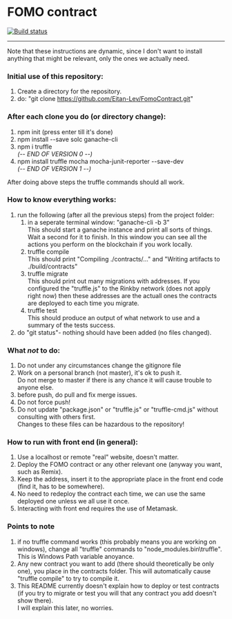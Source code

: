 # FOMO contract

[![Build status](https://dev.azure.com/eitanlev/FomoContract/_apis/build/status/FomoContract-CI?branchName=AzurePipelines)](https://dev.azure.com/eitanlev/FomoContract/_build/latest?definitionId=1)

___
Note that these instructions are dynamic, since I don't want to install anything that might be relevant, only the ones we actually need.

### Initial use of this repository:
1. Create a directory for the repository.
1. do: "git clone https://github.com/Eitan-Lev/FomoContract.git"

### After each clone you do (or directory change):
1. npm init (press enter till it's done)
1. npm install --save solc ganache-cli
1. npm i truffle\
*(-- END OF VERSION 0 --)*
1. npm install truffle mocha mocha-junit-reporter --save-dev\
*(-- END OF VERSION 1 --)*


After doing above steps the truffle commands should all work.

### How to know everything works:
1. run the following (after all the previous steps) from the project folder:
    1. in a seperate terminal window: "ganache-cli -b 3"\
    This should start a ganache instance and print all sorts of things. Wait a second for it to finish.
    In this window you can see all the actions you perform on the blockchain if you work locally.
    1. truffle compile\
    This should print "Compiling ./contracts/..." and "Writing artifacts to ./build/contracts"
    1. truffle migrate\
    This should print out many migrations with addresses.
    If you configured the "truffle.js" to the Rinkby network (does not apply right now) then these addresses are the actuall ones the contracts are deployed to each time you migrate.
    1. truffle test\
    This should produce an output of what network to use and a summary of the tests success.
1. do "git status"- nothing should have been added (no files changed).

### What *not* to do:
1. Do not under any circumstances change the gitignore file
1. Work on a personal branch (not master), it's ok to push it.\
Do not merge to master if there is any chance it will cause trouble to anyone else.
1. before push, do pull and fix merge issues.
1. Do not force push!
1. Do not update "package.json" or "truffle.js" or "truffle-cmd.js" without consulting with others first.\
Changes to these files can be hazardous to the repository!

### How to run with front end (in general):
1. Use a localhost or remote "real" website, doesn't matter.
1. Deploy the FOMO contract or any other relevant one (anyway you want, such as Remix).
1. Keep the address, insert it to the appropriate place in the front end code (find it, has to be somewhere).
1. No need to redeploy the contract each time, we can use the same deployed one unless we all use it once.
1. Interacting with front end requires the use of Metamask.

### Points to note
1. if no truffle command works (this probably means you are working on windows), change all "truffle" commands to "node_modules\.bin\truffle". This is Windows Path variable anoyance. 
1. Any new contract you want to add (there should theoretically be only one), you place in the contracts folder. This will automatically cause "truffle compile" to try to compile it.
1. This README currently doesn't explain how to deploy or test contracts (if you try to migrate or test you will that any contract you add doesn't show there).\
I will explain this later, no worries. 
